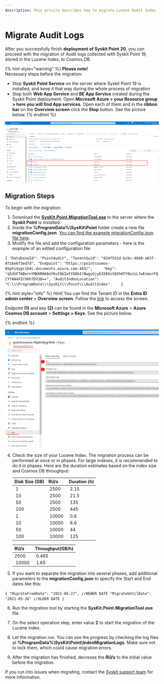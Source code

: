 ```yaml
---
description: This article describes how to migrate Lucene Audit Index into Cosmos using Syskit Point Index Migration Tool.
---
```


# Migrate Audit Logs

After you successfully finish **deployment of Syskit Point 20**, you can proceed with the migration of Audit logs collected with Syskit Point 19, stored in the Lucene Index, to Cosmos DB.

{% hint style="warning" %}
**Please note!**  
Necessary steps before the migration:
* Stop **Syskit Point Service** on the server where Syskit Point 19 is installed, and keep it that way during the whole process of migration
* Stop both **Web App Service** and **BE App Service** created during the Syskit Point deployment. Open **Microsoft Azure > your Resource group > here you will find App services**. Open each of them and in the **ribbon bar** on the **Overview screen** click the **Stop** button. See the picture below.
{% endhint %}

![Microsoft Azure - Resource group](../.gitbook/assets/migrate-lucene-to-cosmos-microsoft-azure-resource-group.png)

## Migration Steps
To begin with the migration:

1. Download the [**SysKit.Point.MigrationTool.exe**](https://downloads.syskit.com/point/files/SysKitPoint-MigrationTool.zip) to the server where the **Syskit Point** is installed.
2. Inside the **%ProgramData%\SysKit\Point** folder create a new file **migrationConfig.json**. [You can find the example migrationConfig.json file here](../.gitbook/assets/migrationConfig.json).
3. Modify the file and add the configuration parameters - here is the example of an edited configuration file:

`{
    "DatabaseId": "PointAudit",
    "TenantGuid": "024f552d-bcbc-4680-a63f-0716e6f3ed7d",
    "Endpoint": "https://pointcosmos-6kphi4ygrib4c.documents.azure.com:443/",    
    "Key": "q5dSFTABernYMKKM6KAnY6ufAbIwtYGDbIrBwgvGjybIE8XsS02hHTY9oJsL7wEnmorFQCYfAA4XIChKh7DV3Q==",
    "AuditIndexLocation": "C:\\\ProgramData\\\SysKit\\\Point\\\AuditIndex"    
}`

{% hint style="info" %} Hint!
You can find the Tenant ID in the **Entra ID admin center** > **Overview screen**. Follow the [link](https://aad.portal.azure.com/#blade/Microsoft_AAD_IAM/ActiveDirectoryMenuBlade/Overview) to access the screen.

Endpoint **(1)** and key **(2)** can be found in the **Microsoft Azure** > **Azure Cosmos DB account** > **Settings > Keys**. See the picture below.
    
{% endhint %}

![Cosmos Endpoint and Primary key information](../.gitbook/assets/migrate-lucene-to-cosmos-cosmos-endpoint-and-key-information.png)

4. Check the size of your Lucene Index. The migration process can be performed at once or in phases. 
    For large indexes, it is recommended to do it in phases. Here are the duration estimates based on the index size and Cosmos DB throughput:

      | Disk Size (GB) | RU/s | Duration (h) |
      | :---| :--- | :--- |
      | 1 | 2500 | 2.15 |
      | 10 | 2500 | 21.5 |
      | 50 | 2500 | 135 |
      | 100 | 2500 | 445 |
      | 1 | 10000 | 0.6 |
      | 10 | 10000 | 6.6 |
      | 50 | 10000 | 44 |
      | 100 | 10000 | 125 |

      | RU/s | Throughput(GB/h) |
      | :---| :--- |
      | 2500 | 0.465 |
      | 10000 | 1.65 |
 
5. If you want to separate the migration into several phases, add additional parameters to the **migrationConfig.json** to specify the Start and End dates like this: 

`{
    "MigrateFromDate": "2021-05-27", //NEWER DATE
    "MigrateUntilDate": "2021-05-26" //OLDER DATE
}`

6. Run the migration tool by starting the **SysKit.Point.MigrationTool.exe** file.

7. On the select operation step, enter value **2** to start the migration of the Lucene index.

8. Let the migration run. You can see the progress by checking the log files at **%ProgramData%\SysKit\Point\IndexMigrationLogs**. Make sure not to lock them, which could cause migration errors.  

9. After the migration has finished, decrease the **RU/s** to the initial value before the migration.

If you run into issues when migrating, contact the [Syskit support team](https://www.syskit.com/contact-us/) for more information.
